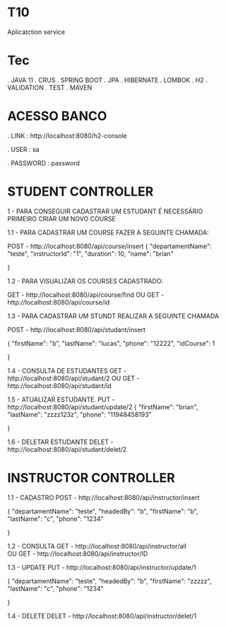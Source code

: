 # T10
 Aplicatction service
 
 # Tec
. JAVA 11
. CRUS
. SPRING BOOT
. JPA
. HIBERNATE
. LOMBOK
. H2
. VALIDATION
. TEST
. MAVEN

# ACESSO BANCO

. LINK : http://localhost:8080/h2-console

. USER : sa

. PASSWORD : password

# STUDENT CONTROLLER

1 - PARA CONSEGUIR CADASTRAR UM ESTUDANT É NECESSÁRIO PRIMEIRO CRIAR UM NOVO COURSE

1.1 - PARA CADASTRAR UM COURSE FAZER A SEGUINTE CHAMADA:

POST - http://localhost:8080/api/course/insert
{
    "departamentName": "teste",
    "instructorId": "1",
    "duration": 10,
    "name": "brian"

}

1.2 - PARA VISUALIZAR OS COURSES CADASTRADO:

GET - http://localhost:8080/api/course/find
OU
GET - http://localhost:8080/api/course/id

1.3 - PARA CADASTRAR UM STUNDT REALIZAR A SEGUINTE CHAMADA
 
POST - http://localhost:8080/api/studant/insert

{
    "firstName": "b",
    "lastName": "lucas",
    "phone": "12222",
    "idCourse": 1

}

1.4 - CONSULTA DE ESTUDANTES
GET - http://localhost:8080/api/studant/2 
OU 
GET - http://localhost:8080/api/studant/id

1.5 - ATUALIZAR ESTUDANTE.
PUT - http://localhost:8080/api/studant/update/2 
{
    "firstName": "brian",
    "lastName": "zzzz123z",
    "phone": "11948458193"

}

1.6 - DELETAR ESTUDANTE
DELET - http://localhost:8080/api/studant/delet/2


# INSTRUCTOR CONTROLLER

1.1  - CADASTRO
POST - http://localhost:8080/api/instructor/insert 

{
    "departamentName": "teste",
    "headedBy": "b",
    "firstName": "b",
    "lastName": "c",
    "phone": "1234"
    
}

1.2 - CONSULTA
GET  - http://localhost:8080/api/instructor/all  
OU
GET -  http://localhost:8080/api/instructor/ID

1.3 - UPDATE
PUT -  http://localhost:8080/api/instructor/update/1

{
    "departamentName": "teste",
    "headedBy": "b",
    "firstName": "zzzzz",
    "lastName": "c",
    "phone": "1234"
    
}

1.4 - DELETE
DELET - http://localhost:8080/api/instructor/delet/1

